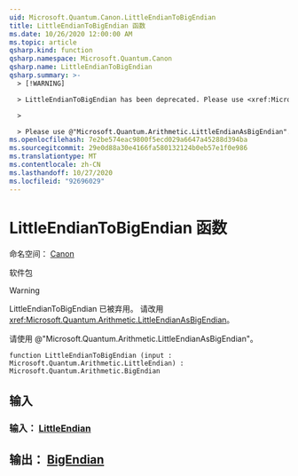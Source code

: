 ```yaml
---
uid: Microsoft.Quantum.Canon.LittleEndianToBigEndian
title: LittleEndianToBigEndian 函数
ms.date: 10/26/2020 12:00:00 AM
ms.topic: article
qsharp.kind: function
qsharp.namespace: Microsoft.Quantum.Canon
qsharp.name: LittleEndianToBigEndian
qsharp.summary: >-
  > [!WARNING]

  > LittleEndianToBigEndian has been deprecated. Please use <xref:Microsoft.Quantum.Arithmetic.LittleEndianAsBigEndian> instead.

  >

  > Please use @"Microsoft.Quantum.Arithmetic.LittleEndianAsBigEndian".
ms.openlocfilehash: 7e2be574eac9800f5ecd029a6647a45288d394ba
ms.sourcegitcommit: 29e0d88a30e4166fa580132124b0eb57e1f0e986
ms.translationtype: MT
ms.contentlocale: zh-CN
ms.lasthandoff: 10/27/2020
ms.locfileid: "92696029"
---
```

# <a name="littleendiantobigendian-function"></a>LittleEndianToBigEndian 函数

命名空间： [Canon](xref:Microsoft.Quantum.Canon)

软件包 [](https://nuget.org/packages/)


> [!WARNING]
> LittleEndianToBigEndian 已被弃用。 请改用 <xref:Microsoft.Quantum.Arithmetic.LittleEndianAsBigEndian>。
>
> 请使用 @"Microsoft.Quantum.Arithmetic.LittleEndianAsBigEndian"。



```qsharp
function LittleEndianToBigEndian (input : Microsoft.Quantum.Arithmetic.LittleEndian) : Microsoft.Quantum.Arithmetic.BigEndian
```


## <a name="input"></a>输入

### <a name="input--littleendian"></a>输入： [LittleEndian](xref:Microsoft.Quantum.Arithmetic.LittleEndian)





## <a name="output--bigendian"></a>输出： [BigEndian](xref:Microsoft.Quantum.Arithmetic.BigEndian)

